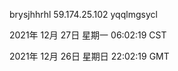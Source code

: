 brysjhhrhl 59.174.25.102 yqqlmgsycl

2021年 12月 27日 星期一 06:02:19 CST

2021年 12月 26日 星期日 22:02:19 GMT
